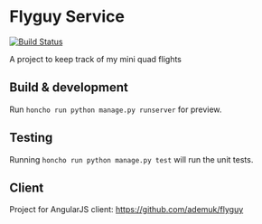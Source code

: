 # Flyguy Service
[![Build Status](https://travis-ci.org/ademuk/flyguy-service.svg?branch=master)](https://travis-ci.org/ademuk/flyguy-service)

A project to keep track of my mini quad flights

## Build & development

Run `honcho run python manage.py runserver` for preview.

## Testing

Running `honcho run python manage.py test` will run the unit tests.

## Client

Project for AngularJS client: https://github.com/ademuk/flyguy

